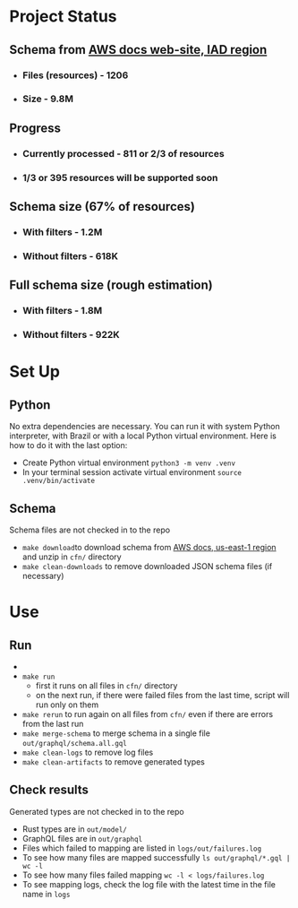 # Project Status
## Schema from [AWS docs web-site, IAD region](https://docs.aws.amazon.com/AWSCloudFormation/latest/UserGuide/resource-type-schemas.html)

- ### Files (resources) - 1206
- ### Size - 9.8M

## Progress

- ### Currently processed - 811 or 2/3 of resources
- ### 1/3 or 395 resources will be supported soon

## Schema size (67% of resources)

- ### With filters - 1.2M
- ### Without filters - 618K

## Full schema size (rough estimation)
- ### With filters - 1.8M
- ### Without filters - 922K

# Set Up

## Python
No extra dependencies are necessary. You can run it with system Python interpreter, with Brazil 
or with a local Python virtual environment. Here is how to do it with the last option:

- Create Python virtual environment `python3 -m venv .venv`
- In your terminal session activate virtual environment `source .venv/bin/activate`

## Schema
Schema files are not checked in to the repo

- `make download`to download schema from [AWS docs, us-east-1 region](https://docs.aws.amazon.com/AWSCloudFormation/latest/UserGuide/resource-type-schemas.html) and unzip in `cfn/` directory
- `make clean-downloads` to remove downloaded JSON schema files (if necessary)

# Use

## Run
- 
- `make run`
  - first it runs on all files in `cfn/` directory
  - on the next run, if there were failed files from the last time, script will run only on them
- `make rerun` to run again on all files from `cfn/` even if there are errors from the last run
- `make merge-schema` to merge schema in a single file `out/graphql/schema.all.gql`
- `make clean-logs` to remove log files
- `make clean-artifacts` to remove generated types

## Check results
Generated types are not checked in to the repo

- Rust types are in `out/model/`
- GraphQL files are in `out/graphql`
- Files which failed to mapping are listed in `logs/out/failures.log`
- To see how many files are mapped successfully `ls out/graphql/*.gql | wc -l`
- To see how many files failed mapping `wc -l < logs/failures.log`
- To see mapping logs, check the log file with the latest time in the file name in `logs`
